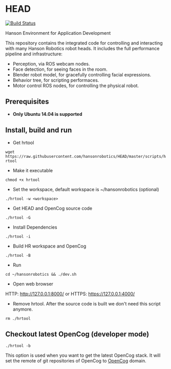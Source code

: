 # HEAD

[![Build Status](http://61.92.69.39:8080/buildStatus/icon?job=ci-HEAD)](http://61.92.69.39:8080/view/hansonrobotics/job/ci-HEAD/)

Hanson Environment for Application Development

This repository contains the integrated code for controlling and
interacting with many Hanson Robotics robot heads. It includes the
full performance pipeline and infrastructure:

* Perception, via ROS webcam nodes.
* Face detection, for seeing faces in the room.
* Blender robot model, for gracefully controlling facial expressions.
* Behavior tree, for scripting performaces.
* Motor control ROS nodes, for controlling the physical robot.

## Prerequisites

 * **Only Ubuntu 14.04 is supported**

## Install, build and run

* Get hrtool

`wget https://raw.githubusercontent.com/hansonrobotics/HEAD/master/scripts/hrtool`

* Make it executable

`chmod +x hrtool`

* Set the workspace, default workspace is ~/hansonrobotics (optional)

`./hrtool -w <workspace>`

* Get HEAD and OpenCog source code

`./hrtool -G`

* Install Dependencies

`./hrtool -i`

* Build HR workspace and OpenCog

`./hrtool -B`

* Run

`cd ~/hansonrobotics && ./dev.sh`

* Open web browser

HTTP: http://127.0.0.1:8000/ or HTTPS: https://127.0.0.1:4000/

* Remove hrtool. After the source code is built we don't need this script anymore. 

`rm ./hrtool`

## Checkout latest OpenCog (developer mode)

`./hrtool -b`

This option is used when you want to get the latest OpenCog stack. It will set the remote of git repositories of OpenCog to [OpenCog](https://github.com/opencog) domain.

